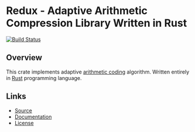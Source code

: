 Redux - Adaptive Arithmetic Compression Library Written in Rust
===============================================================

[![Build Status](https://travis-ci.org/peterbudai/redux.svg?branch=master)](https://travis-ci.org/peterbudai/redux)

Overview
--------

This crate implements adaptive [arithmetic coding](https://en.wikipedia.org/wiki/Arithmetic_coding) algorithm.
Written entirely in [Rust](https://rust-lang.org/) programming language.

Links
-----

* [Source](https://github.com/peterbudai/redux/)
* [Documentation](https://peterbudai.github.io/redux/doc/redux/)
* [License](LICENSE.md)